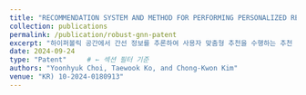 ```yaml
---
title: "RECOMMENDATION SYSTEM AND METHOD FOR PERFORMING PERSONALIZED RECOMMENDATION BY INFERRING EDGE INFORMATION IN HYPERBOLIC SPACE"
collection: publications
permalink: /publication/robust-gnn-patent
excerpt: "하이퍼볼릭 공간에서 간선 정보를 추론하여 사용자 맞춤형 추천을 수행하는 추천 시스템 및 추천 방법"
date: 2024-09-24
type: "Patent"     # ← 섹션 필터 기준
authors: "Yoonhyuk Choi, Taewook Ko, and Chong-Kwon Kim"
venue: "KR) 10-2024-0180913"
---
```

